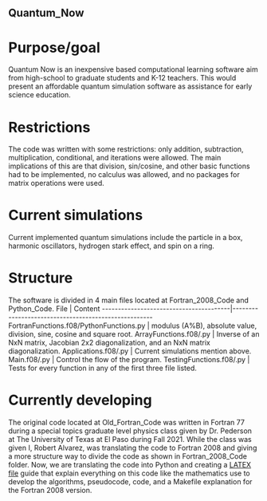 ## Quantum_Now

# Purpose/goal
Quantum Now is an inexpensive based computational learning software aim from high-school to graduate students and K-12 teachers. This would present an affordable quantum simulation software as assistance for early science education.

# Restrictions
The code was written with some restrictions: only addition, subtraction, multiplication, conditional, and iterations were allowed. The main implications of this are that division, sin/cosine, and other basic functions had to be implemented, no calculus was allowed, and no packages for matrix operations were used.

# Current simulations
Current implemented quantum simulations include the particle in a box, harmonic oscillators, hydrogen stark effect, and spin on a ring.

# Structure
The software is divided in 4 main files located at Fortran_2008_Code and Python_Code.
File                                    | Content
----------------------------------------|-----------------------------------------------------
FortranFunctions.f08/PythonFunctions.py | modulus (A%B), absolute value, division, sine, cosine and square root.
ArrayFunctions.f08/.py                  | Inverse of an NxN matrix, Jacobian 2x2 diagonalization, and an NxN matrix diagonalization.
Applications.f08/.py                    | Current simulations mention above.
Main.f08/.py                            | Control the flow of the program.
TestingFunctions.f08/.py                | Tests for every function in any of the first three file listed.

# Currently developing
The original code located at Old_Fortran_Code was written in Fortran 77 during a special topics graduate level physics class given by Dr. Pederson at The University of Texas at El Paso during Fall 2021. While the class was given I, Robert Alvarez, was translating the code to Fortran 2008 and giving a more structure way to divide the code as shown in Fortran_2008_Code folder. Now, we are translating the code into Python and creating a [LATEX file](https://www.overleaf.com/read/wrxjwxgrzbtm) guide that explain everything on this code like the mathematics use to develop the algorithms, pseudocode, code, and a Makefile explanation for the Fortran 2008 version.

